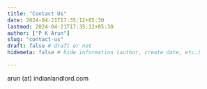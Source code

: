 ```yaml
---
title: "Contact Us"
date: 2024-04-21T17:35:12+05:30
lastmod: 2024-04-21T17:35:12+05:30
author: ["P K Arun"]
slug: "contact-us"
draft: false # draft or not
hidemeta: false # hide information (author, create date, etc.)

---
```

arun (at) indianlandlord.com
